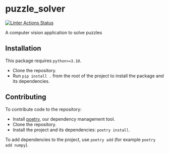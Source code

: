 # puzzle_solver
[![Linter Actions Status](https://github.com/Seon82/puzzle_solver/actions/workflows/lint.yml//badge.svg?branch=main)](https://github.com/Seon82/puzzle_solver/actions)

A computer vision application to solve puzzles


## Installation
This package requires `python>=3.10`.

* Clone the repository.
* Run `pip install .` from the root of the project to install the package and its dependencies.

## Contributing
To contribute code to the repository:

* Install [poetry](https://python-poetry.org/docs/#installation), our dependency management tool.
* Clone the repository.
* Install the project and its dependencies: `poetry install`.
  
To add dependencies to the project, use `poetry add` (for example `poetry add numpy`). 


